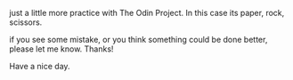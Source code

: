 just a little more practice with The Odin Project. In this case its paper, rock, scissors.

if you see some mistake, or you think something could be done better, please let me know. Thanks!

Have a nice day.
